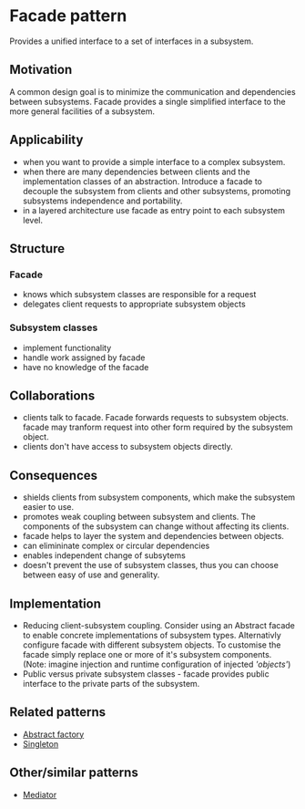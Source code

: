 # Facade pattern

Provides a unified interface to a set of interfaces in a subsystem. 

## Motivation

A common design goal is to minimize the communication and dependencies between subsystems. Facade provides a single simplified interface to the more general facilities of a subsystem.

## Applicability

* when you want to provide a simple interface to a complex subsystem.
* when there are many dependencies between clients and the implementation classes of an abstraction. Introduce a facade to decouple the subsystem from clients and other subsystems, promoting subsystems independence and portability.
* in a layered architecture use facade as entry point to each subsystem level.

## Structure

### Facade

* knows which subsystem classes are responsible for a request
* delegates client requests to appropriate subsystem objects

### Subsystem classes

* implement functionality
* handle work assigned by facade
* have no knowledge of the facade


## Collaborations

* clients talk to facade. Facade forwards requests to subsystem objects. facade may tranform request into other form required by the subsystem object.
* clients don't have access to subsystem objects directly.

## Consequences

* shields clients from subsystem components, which make the subsystem easier to use.
* promotes weak coupling between subsystem and clients. The components of the subsystem can change without affecting its clients.
* facade helps to layer the system and dependencies between objects.
* can elimininate complex or circular dependencies
* enables independent change of subsytems
* doesn't prevent the use of subsystem classes, thus you can choose between easy of use and generality.

## Implementation

* Reducing client-subsystem coupling. Consider using an Abstract facade to enable concrete implementations of subsystem types. Alternativly configure facade with different subsystem objects. To customise the facade simply replace one or more of it's subsystem components. (Note: imagine injection and runtime configuration of injected *'objects'*)
* Public versus private subsystem classes - facade provides public interface to the private parts of the subsystem.

## Related patterns

* [Abstract factory](https://en.wikipedia.org/wiki/Abstract_factory_pattern)
* [Singleton](https://en.wikipedia.org/wiki/Singleton_pattern)

## Other/similar patterns

* [Mediator](https://en.wikipedia.org/wiki/Mediator_pattern)

